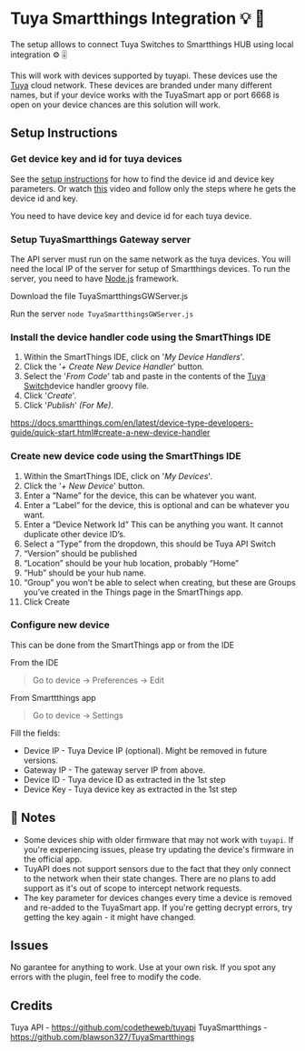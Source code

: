 # Tuya Smartthings Integration 💡 🔌

The setup alllows to connect Tuya Switches to Smartthings HUB using local integration  ⚙️ 🎚️

This will work with devices supported by tuyapi. These devices use the [Tuya](http://tuya.com) cloud network. These devices are branded under many different names, but if your device works with the TuyaSmart app or port 6668 is open on your device chances are this solution will work.

## Setup Instructions

### Get device key and id for tuya devices

See the [setup instructions](docs/SETUP.md) for how to find the device id and device key parameters.
Or watch [this](https://www.youtube.com/watch?v=oq0JL_wicKg) video and follow only the steps where he gets the device id and key.  

You need to have device key and device id for each tuya device.

### Setup TuyaSmartthings Gateway server 

The API server must run on the same network as the tuya devices. 
You will need the local IP of the server for setup of Smartthings devices.
To run the server, you need to have [Node.js](https://nodejs.org/) framework.

Download the file TuyaSmartthingsGWServer.js

Run the server
  `node TuyaSmartthingsGWServer.js`

### Install the device handler code using the SmartThings IDE

1. Within the SmartThings IDE, click on '*My Device Handlers*'.
2. Click the '*+ Create New Device Handler*' button. 
3. Select the '*From Code*' tab and paste in the contents of the [Tuya Switch](https://github.com/bortk/TuyaSmartthings/blob/master/devicetypes/tuyasmartthings/tuya-switch.src/tuya-switch.groovy)device handler groovy file.
4. Click '*Create*'.
5. Click '*Publish*' *(For Me)*.

https://docs.smartthings.com/en/latest/device-type-developers-guide/quick-start.html#create-a-new-device-handler

### Create new device code using the SmartThings IDE

1. Within the SmartThings IDE, click on '*My Devices*'.
2. Click the '*+ New Device*' button. 
3. Enter a “Name” for the device, this can be whatever you want.
4. Enter a “Label” for the device, this is optional and can be whatever you want.
5. Enter a “Device Network Id” This can be anything you want. It cannot duplicate other device ID’s. 
6. Select a “Type” from the dropdown, this should be Tuya API Switch
7. “Version” should be published
8. “Location” should be your hub location, probably “Home”
9. “Hub” should be your hub name.
10. “Group” you won’t be able to select when creating, but these are Groups you’ve created in the Things page in the SmartThings app.
11. Click Create

### Configure new device
This can be done from the SmartThings app or from the IDE

From the IDE
> Go to device -> Preferences -> Edit

From Smarttthings app 
> Go to device -> Settings

Fill the fields:
* Device IP - Tuya Device IP (optional). Might be removed in future versions.
* Gateway IP - The gateway server IP from above.
* Device ID - Tuya device ID as extracted in the 1st step
* Device Key - Tuya device key as extracted in the 1st step

## 📝 Notes
- Some devices ship with older firmware that may not work with `tuyapi`.  If you're experiencing issues, please try updating the device's firmware in the official app.
- TuyAPI does not support sensors due to the fact that they only connect to the network when their state changes. There are no plans to add support as it's out of scope to intercept network requests.
- The key parameter for devices changes every time a device is removed and re-added to the TuyaSmart app.  If you're getting decrypt errors, try getting the key again - it might have changed.

## Issues

No garantee for anything to work. Use at your own risk.
If you spot any errors with the plugin, feel free to modify the code.

## Credits

Tuya API - https://github.com/codetheweb/tuyapi
TuyaSmartthings - https://github.com/blawson327/TuyaSmartthings
